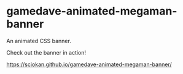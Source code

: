 # gamedave-animated-megaman-banner
An animated CSS banner.

Check out the banner in action!

https://sciokan.github.io/gamedave-animated-megaman-banner/

